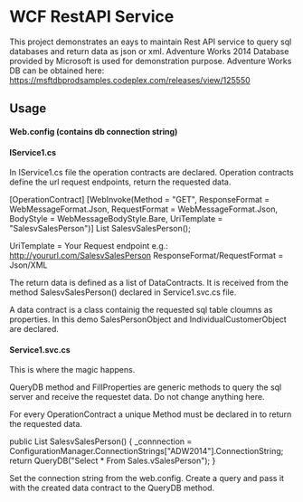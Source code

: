 # WCF RestAPI Service

This project demonstrates an eays to maintain Rest API service to query sql databases and return data as json or xml.
Adventure Works 2014 Database provided by Microsoft is used for demonstration purpose. 
Adventure Works DB can be obtained here: https://msftdbprodsamples.codeplex.com/releases/view/125550

## Usage

#### Web.config (contains db connection string)

  <connectionStrings>
    <add name="ADW2014" connectionString="Data Source=localhost;Initial Catalog=AdventureWorks2014;Integrated Security=True"/>
  </connectionStrings>
  
#### IService1.cs

In IService1.cs file the operation contracts are declared. Operation contracts define the url request endpoints, return the requested data.

  [OperationContract]
  [WebInvoke(Method = "GET", ResponseFormat = WebMessageFormat.Json, RequestFormat = WebMessageFormat.Json, BodyStyle = WebMessageBodyStyle.Bare, UriTemplate = "SalesvSalesPerson")]
  List<SalesPersonObject> SalesvSalesPerson();

  UriTemplate = Your Request endpoint e.g.: http://yoururl.com/SalesvSalesPerson
  ResponseFormat/RequestFormat = Json/XML
  
The return data is defined as a list of DataContracts. It is received from the method SalesvSalesPerson() declared in Service1.svc.cs file.

A data contract is a class containig the requested sql table cloumns as properties.
In this demo SalesPersonObject and IndividualCustomerObject are declared.


#### Service1.svc.cs

This is where the magic happens.

QueryDB method and FillProperties are generic methods to query the sql server and receive the requestet data.
Do not change anything here.

For every OperationContract a unique Method must be declared in to return the requested data.

  public List<SalesPersonObject> SalesvSalesPerson()
  {
      _connnection = ConfigurationManager.ConnectionStrings["ADW2014"].ConnectionString;
      return QueryDB<SalesPersonObject>("Select * From Sales.vSalesPerson");
  }

Set the connection string from the web.config.
Create a query and pass it with the created data contract to the QueryDB method.


